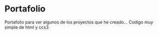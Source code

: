 # Portafolio
Portafolio para ver algunos de los proyectos que he creado...
Codigo muy simple de html y ccs3

